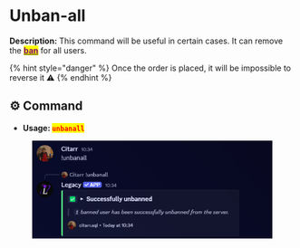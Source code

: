 # Unban-all

**Description:** This command will be useful in certain cases. It can remove the [<mark style="color:purple;">**ban**</mark>](ban.md) for all users.

{% hint style="danger" %}
Once the order is placed, it will be impossible to reverse it ⚠️
{% endhint %}

## ⚙️ Command

* **Usage: &#x20;**<mark style="color:red;">**`unbanall`**</mark>&#x20;

<figure><img src="../../.gitbook/assets/image (36).png" alt=""><figcaption></figcaption></figure>

